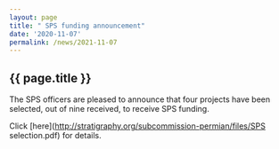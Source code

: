```yaml
---
layout: page
title: " SPS funding announcement"
date: '2020-11-07'
permalink: /news/2021-11-07
---
```


## {{ page.title }}

The SPS officers are pleased to announce that four projects have been selected, out of nine received, to receive SPS funding. 

Click [here](http://stratigraphy.org/subcommission-permian/files/SPS selection.pdf) for details.
